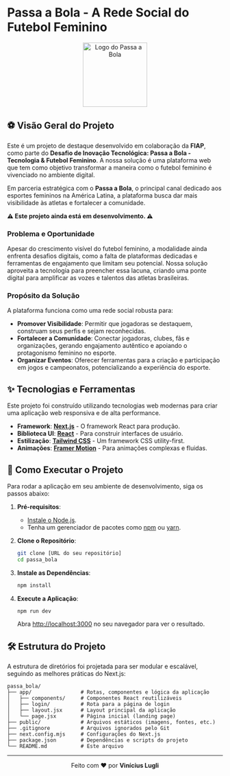 # Passa a Bola - A Rede Social do Futebol Feminino

<p align="center">
  <img src="https://encrypted-tbn0.gstatic.com/images?q=tbn:ANd9GcS8B5pQmu3WV6NFowHTtz5h9dKaCCBVJoRAeA&s" alt="Logo do Passa a Bola" width="150">
</p>

## ⚽ Visão Geral do Projeto

Este é um projeto de destaque desenvolvido em colaboração da **FIAP**, como parte do **Desafio de Inovação Tecnológica: Passa a Bola - Tecnologia & Futebol Feminino**. A nossa solução é uma plataforma web que tem como objetivo transformar a maneira como o futebol feminino é vivenciado no ambiente digital.

Em parceria estratégica com o **Passa a Bola**, o principal canal dedicado aos esportes femininos na América Latina, a plataforma busca dar mais visibilidade às atletas e fortalecer a comunidade.

**⚠️ Este projeto ainda está em desenvolvimento. ⚠️**

### Problema e Oportunidade

Apesar do crescimento visível do futebol feminino, a modalidade ainda enfrenta desafios digitais, como a falta de plataformas dedicadas e ferramentas de engajamento que limitam seu potencial. Nossa solução aproveita a tecnologia para preencher essa lacuna, criando uma ponte digital para amplificar as vozes e talentos das atletas brasileiras.

### Propósito da Solução

A plataforma funciona como uma rede social robusta para:

- **Promover Visibilidade**: Permitir que jogadoras se destaquem, construam seus perfis e sejam reconhecidas.
- **Fortalecer a Comunidade**: Conectar jogadoras, clubes, fãs e organizações, gerando engajamento autêntico e apoiando o protagonismo feminino no esporte.
- **Organizar Eventos**: Oferecer ferramentas para a criação e participação em jogos e campeonatos, potencializando a experiência do esporte.

## ✨ Tecnologias e Ferramentas

Este projeto foi construído utilizando tecnologias web modernas para criar uma aplicação web responsiva e de alta performance.

- **Framework**: [**Next.js**](https://nextjs.org/) - O framework React para produção.
- **Biblioteca UI**: [**React**](https://reactjs.org/) - Para construir interfaces de usuário.
- **Estilização**: [**Tailwind CSS**](https://tailwindcss.com/) - Um framework CSS utility-first.
- **Animações**: [**Framer Motion**](https://www.framer.com/motion/) - Para animações complexas e fluidas.

## 🚀 Como Executar o Projeto

Para rodar a aplicação em seu ambiente de desenvolvimento, siga os passos abaixo:

1.  **Pré-requisitos**:
    - [Instale o Node.js](https://nodejs.org/en/download/).
    - Tenha um gerenciador de pacotes como [npm](https://www.npmjs.com/get-npm) ou [yarn](https://classic.yarnpkg.com/en/docs/install/).

2.  **Clone o Repositório**:
    ```bash
    git clone [URL do seu repositório]
    cd passa_bola
    ```

3.  **Instale as Dependências**:
    ```bash
    npm install
    ```

4.  **Execute a Aplicação**:
    ```bash
    npm run dev
    ```
    Abra [http://localhost:3000](http://localhost:3000) no seu navegador para ver o resultado.

## 🛠️ Estrutura do Projeto

A estrutura de diretórios foi projetada para ser modular e escalável, seguindo as melhores práticas do Next.js:

```
passa_bola/
├── app/                # Rotas, componentes e lógica da aplicação
│   ├── components/     # Componentes React reutilizáveis
│   ├── login/          # Rota para a página de login
│   ├── layout.jsx      # Layout principal da aplicação
│   └── page.jsx        # Página inicial (landing page)
├── public/             # Arquivos estáticos (imagens, fontes, etc.)
├── .gitignore          # Arquivos ignorados pelo Git
├── next.config.mjs     # Configurações do Next.js
├── package.json        # Dependências e scripts do projeto
└── README.md           # Este arquivo
```

---

<p align="center">
  Feito com ❤️ por <strong>Vinícius Lugli</strong>
</p>